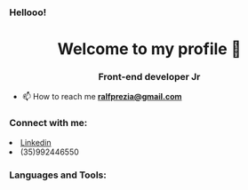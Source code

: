 ### Hellooo!
<h1 align="center">Welcome to my profile 👋</h1>
<h3 align="center">Front-end developer Jr</h3>


- 📫 How to reach me **ralfprezia@gmail.com**

<h3 align="left">Connect with me:</h3>
<p align="left">
  <li>
    <a class="url" href="https://www.linkedin.com/in/ralf-prezia-6a38181a3/"> 
      Linkedin
    </a>
  </li>
  <li> <a class="url" href" https://api.whatsapp.com/send?phone=5535992446440">(35)992446550</a></li>
</p>

<h3 align="left">Languages and Tools:</h3>


<!--
**ralfprezia/ralfprezia** is a ✨ _special_ ✨ repository because its `README.md` (this file) appears on your GitHub profile.

Here are some ideas to get you started:

- 🔭 I’m currently working on ...
- 🌱 I’m currently learning ...
- 👯 I’m looking to collaborate on ...
- 🤔 I’m looking for help with ...
- 💬 Ask me about ...
- 📫 How to reach me: ...
- 😄 Pronouns: ...
- ⚡ Fun fact: ...
-->
